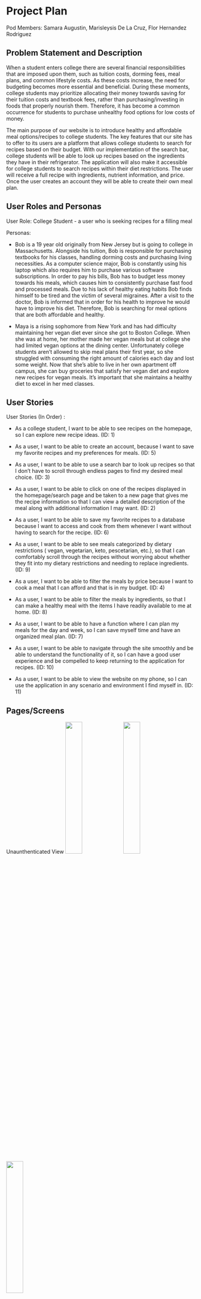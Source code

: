 # Project Plan

Pod Members: Samara Augustin, Marisleysis De La Cruz, Flor Hernandez Rodriguez

## Problem Statement and Description

When a student enters college there are several financial responsibilities that are imposed upon them, such as tuition costs, dorming fees, meal plans, and common lifestyle costs. As these costs increase, the need for budgeting becomes more essential and beneficial. During these moments, college students may prioritize allocating their money towards saving for their tuition costs and textbook fees, rather than purchasing/investing in foods that properly nourish them. Therefore, it has become a common occurrence for students to purchase unhealthy food options for low costs of money.

The main purpose of our website is to introduce healthy and affordable meal options/recipes to college students. The key features that our site has to offer to its users are a platform that allows college students to search for recipes based on their budget. With our implementation of the search bar, college students will be able to look up recipes based on the ingredients they have in their refrigerator. The application will also make it accessible for college students to search recipes within their diet restrictions. The user will receive a full recipe with ingredients, nutrient information, and price. Once the user creates an account they will be able to create their own meal plan.

## User Roles and Personas

User Role: College Student - a user who is seeking recipes for a filling meal

Personas: 
- Bob is a 19 year old originally from New Jersey but is going to college in Massachusetts. Alongside his tuition, Bob is responsible for purchasing textbooks for his classes,     handling dorming costs and purchasing living necessities. As a computer science major, Bob is constantly using his laptop which also requires him to purchase various software   subscriptions. In order to pay his bills, Bob has to budget less money towards his meals, which causes him to consistently purchase fast food and processed meals. Due to his     lack of healthy eating habits Bob finds himself to be tired and the victim of several migraines. After a visit to the doctor, Bob is informed that in order for his health to     improve he would have to improve his diet. Therefore, Bob is searching for meal options that are both affordable and healthy.

- Maya is a rising sophomore from New York and has had difficulty maintaining her vegan diet ever since she got to Boston College. When she was at home, her mother made her       vegan meals but at college she had limited vegan options at the dining center. Unfortunately college students aren’t allowed to skip meal plans their first year, so she         struggled with consuming the right amount of calories each day and lost some weight. Now that she’s able to live in her own apartment off campus, she can buy groceries that     satisfy her vegan diet and explore new recipes for vegan meals. It’s important that she maintains a healthy diet to excel in her med classes.



## User Stories

User Stories (In Order) :
- As a college student, I want to be able to see recipes on the homepage, so I can explore new recipe ideas. (ID: 1)

- As a user, I want to be able to create an account, because I want to save my favorite recipes and my preferences for meals. (ID: 5)

- As a user, I want to be able to use a search bar to look up recipes so that I don’t have to scroll through endless pages to find my desired meal choice. (ID: 3)

- As a user, I want to be able to click on one of the recipes displayed in the homepage/search page and be taken to a new page that gives me the recipe information so that I can view a detailed description of the meal along with additional information I may want. (ID: 2)

- As a user, I want to be able to save my favorite recipes to a database because I want to access and cook from them whenever I want without having to search for the recipe. (ID: 6)

- As a user, I want to be able to see meals categorized by dietary restrictions ( vegan, vegetarian, keto, pescetarian, etc.), so that I can comfortably scroll through the recipes without worrying about whether they fit into my dietary restrictions and needing to replace ingredients. (ID: 9)

- As a user, I want to be able to filter the meals by price because I want to cook a meal that I can afford and that is in my budget. (ID: 4)

- As a user, I want to be able to filter the meals by ingredients, so that I can make a healthy meal with the items I have readily available to me at home. (ID: 8)

- As a user, I want to be able to have a function where I can plan my meals for the day and week, so I can save myself time and have an organized meal plan. (ID: 7)

- As a user, I want to be able to navigate through the site smoothly and be able to understand the functionality of it, so I can have a good user experience and be compelled to keep returning to the application for recipes. (ID: 10)

- As a user, I want to be able to view the website on my phone, so I can use the application in any scenario and environment I find myself in. (ID: 11)


## Pages/Screens
Unaunthenticated View
<img src="https://user-images.githubusercontent.com/31220374/124968337-506b3580-dfda-11eb-828d-7e61bb9183b6.PNG" width="30%"></img> <img src="https://user-images.githubusercontent.com/31220374/124968346-53febc80-dfda-11eb-9f4e-dd623238f8d2.PNG" width="30%"></img> <img src="https://user-images.githubusercontent.com/31220374/124968363-57924380-dfda-11eb-8d51-eb959b7e0009.PNG" width="30%"></img> 

Authenticated View 
<img src="https://user-images.githubusercontent.com/31220374/124968912-eef79680-dfda-11eb-99bc-8c91c7df6a63.PNG" width="30%"></img> <img src="https://user-images.githubusercontent.com/31220374/124968918-f159f080-dfda-11eb-8811-2bc0582d43de.PNG" width="30%"></img> <img src="https://user-images.githubusercontent.com/31220374/124968926-f323b400-dfda-11eb-8393-38b0751d7789.PNG" width="30%"></img> <img src="https://user-images.githubusercontent.com/31220374/124968933-f61ea480-dfda-11eb-8be3-8b3b4416af55.PNG" width="30%"></img> <img src="https://user-images.githubusercontent.com/31220374/124968937-f7e86800-dfda-11eb-9efb-6a515c03eb69.PNG" width="30%"></img> 

## Data Model

User ->
 | Attribute      | Type     | Description |
   | ------------- | -------- | ------------|
   | id    | integer   | Primary user key |
   | first_name     | text   | Name of user|
   | last_name       |text| Last name of user |
   | email         | text not null unique     | User email |
   | username       | text not null unique   | Unique username |
   | password | text not null   | User’s password |
   | created_at    | timestamp   | time the user was created at |
   | favorites     | text[] | user’s favorite recipes |

Profile ->
|Attribute | Type | Description |
|------------|---------|----------------|
| user_id | integer |  Foreign Key to users(id) |
| diet | text[] | Type of diet for user |
| intolerances | text[] | Intolerances user has |
| cuisines | text[] | Favorite foods |
| description | text | About me |
| location | text | User’s location |
| profile_img | text | Picture of user |
| school | text | User’s college |



## Endpoints

List the API endpoints you will need to implement.

|  CRUD  | HTTP VERB |             Description            | User Stories |
|:------:|:---------:|:----------------------------------:|:------------:|
| Create | POST      | Add a recipe to favorites          | 6, 5         |
| Read   | GET       | Fetch the list of recipes          | 1, 3 , 8 ,9  |
| Update | PUT       | Update user’s profile data         | 5            |
| Create | POST      | Create a new user account          | 5            |
| Read   | POST      | Login                              | 5            |
| Read   | GET       | Fetch details of single recipe     | 2            |
| Read   | GET       | Fetch recipes by price             | 4            |
| Read   | GET       | Fetch recipes by ingredients       | 8            |
| Read   | GET       | Fetch recipes by search            | 3            |
| Read   | GET       | Fetch recipes by diet restrictions | 9            |


